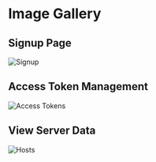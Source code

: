 # Image Gallery

## Signup Page

![Signup](http://i.imgur.com/UcNmeTF.png)


## Access Token Management

![Access Tokens](http://i.imgur.com/3H9ONza.png)


## View Server Data

![Hosts](http://i.imgur.com/aTEOlA3.png)
